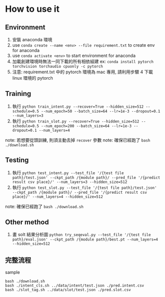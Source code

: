 # How to use it

## Environment

1. 安裝 anaconda 環境
2. use `conda create --name <env> --file requirement.txt` to create env for anaconda
3. use `conda activate <env>` to start environment for anaconda
4. 加載創建環境時無法一同下載的所有相依組建
   ex: `conda install pytorch torchvision torchaudio cpuonly -c pytorch`
5. 注意: requirement.txt 中的 pytorch 環境為 mac 專用, 請利用步驟 4 下載 linux 環境的 pytorch

## Training

1. 執行 `python train_intent.py --recover=True --hidden_size=512 --schedule=0.5 --num_epoch=50 --batch_size=64 --lr=1e-3 --dropout=0.1 --num_layers=3`
1. 執行 `python train_slot.py --recover=True --hidden_size=512 --schedule=0.5 --num_epoch=200 --batch_size=64 --lr=1e-3 --dropout=0.1 --num_layers=4`

note: 若想要從頭訓練, 則須主動去掉 `recover` 參數
note: 確保已經跑了 `bash ./download.sh`

## Testing

1. 執行 `python test_intent.py --test_file '/{test file path}/test.json' --ckpt_path /{module path}/ --pred_file '/{predict result csv place}/' --num_layers=3 --hidden_size=512`
2. 執行 `python test_slot.py --test_file '/{test file path}/test.json' --ckpt_path /{module path}/ --pred_file '/{predict result csv place}/' --num_layers=4 --hidden_size=512`

note: 確保已經跑了 `bash ./download.sh`

## Other method

1. 畫 solt 結果分析圖 `python try_seqeval.py --test_file '/{test file path}/eval.json' --ckpt_path /{module path}/best.pt --num_layers=4 --hidden_size=512`

## 完整流程

sample

```
bash ./download.sh
bash ./intent_cls.sh ../data/intent/test.json ./pred.intent.csv
bash ./slot_tag.sh ../data/slot/test.json ./pred.slot.csv
```
